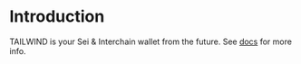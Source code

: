 
# Introduction
TAILWIND is your Sei & Interchain wallet from the future. 
See [docs](https://developer.tailwidn.zone/wallet-connect/evm/wagmi) 
for more info.
